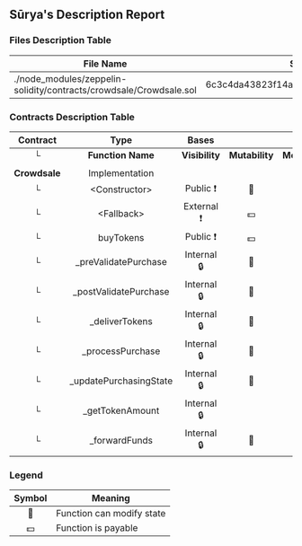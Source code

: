 ## Sūrya's Description Report

### Files Description Table


|  File Name  |  SHA-1 Hash  |
|-------------|--------------|
| ./node_modules/zeppelin-solidity/contracts/crowdsale/Crowdsale.sol | 6c3c4da43823f14a3876c2d2606b29bdc723289c |


### Contracts Description Table


|  Contract  |         Type        |       Bases      |                  |                 |
|:----------:|:-------------------:|:----------------:|:----------------:|:---------------:|
|     └      |  **Function Name**  |  **Visibility**  |  **Mutability**  |  **Modifiers**  |
||||||
| **Crowdsale** | Implementation |  |||
| └ | \<Constructor\> | Public ❗️ | 🛑  | |
| └ | \<Fallback\> | External ❗️ |  💵 | |
| └ | buyTokens | Public ❗️ |  💵 | |
| └ | _preValidatePurchase | Internal 🔒 | 🛑  | |
| └ | _postValidatePurchase | Internal 🔒 | 🛑  | |
| └ | _deliverTokens | Internal 🔒 | 🛑  | |
| └ | _processPurchase | Internal 🔒 | 🛑  | |
| └ | _updatePurchasingState | Internal 🔒 | 🛑  | |
| └ | _getTokenAmount | Internal 🔒 |   | |
| └ | _forwardFunds | Internal 🔒 | 🛑  | |


### Legend

|  Symbol  |  Meaning  |
|:--------:|-----------|
|    🛑    | Function can modify state |
|    💵    | Function is payable |

